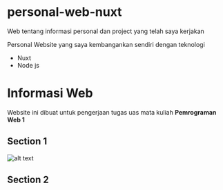 # personal-web-nuxt
Web tentang informasi personal dan project yang telah saya kerjakan

Personal Website yang saya kembangankan sendiri dengan teknologi
- Nuxt
- Node js

# Informasi Web
Website ini dibuat untuk pengerjaan tugas uas mata kuliah **Pemrograman Web 1** 

## Section 1
![alt text](https://i.ibb.co/nBHXVp9/chrome-capture.png)


## Section 2

